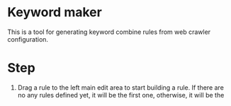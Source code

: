# Keyword maker
This is a tool for generating keyword combine rules from web crawler configuration.

# Step
1. Drag a rule to the left main edit area to start building a rule. If there are no any rules defined yet, it will be the first one, otherwise, it will be the 
